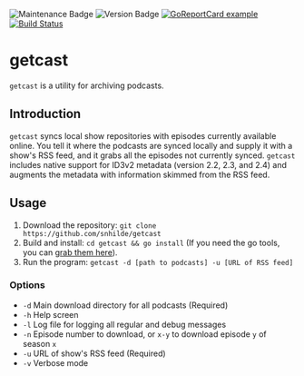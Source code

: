 ![Maintenance Badge](https://img.shields.io/badge/Maintained-yes-success)
![Version Badge](https://img.shields.io/badge/Version-1.4.1-informational)
[![GoReportCard example](https://goreportcard.com/badge/github.com/snhilde/getcast)](https://goreportcard.com/report/github.com/snhilde/getcast)
[![Build Status](https://travis-ci.com/snhilde/getcast.svg?branch=master)](https://travis-ci.com/snhilde/getcast)

# getcast
`getcast` is a utility for archiving podcasts.

## Introduction
`getcast` syncs local show repositories with episodes currently available online. You tell it where the podcasts are synced locally and supply it with a show's RSS feed, and it grabs all the episodes not currently synced. `getcast` includes native support for ID3v2 metadata (version 2.2, 2.3, and 2.4) and augments the metadata with information skimmed from the RSS feed.

## Usage
1. Download the repository:
`git clone https://github.com/snhilde/getcast`
2. Build and install:
`cd getcast && go install` (If you need the go tools, you can [grab them here](https://golang.org/doc/install)).
3. Run the program:
`getcast -d [path to podcasts] -u [URL of RSS feed]`

### Options
* `-d` Main download directory for all podcasts (Required)
* `-h` Help screen
* `-l` Log file for logging all regular and debug messages
* `-n` Episode number to download, or `x-y` to download episode `y` of season `x`
* `-u` URL of show's RSS feed (Required)
* `-v` Verbose mode
